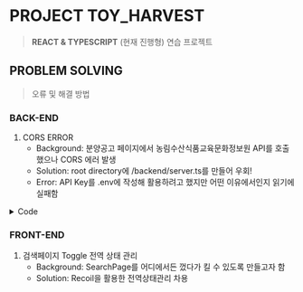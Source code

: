 # PROJECT TOY_HARVEST
> __REACT & TYPESCRIPT__ (현재 진행형) 연습 프로젝트

## PROBLEM SOLVING
> 오류 및 해결 방법

### BACK-END
1. CORS ERROR
   - Background: 분양공고 페이지에서 농림수산식품교육문화정보원 API를 호출했으나 CORS 에러 발생
   - Solution: root directory에 /backend/server.ts를 만들어 우회!
   - Error: API Key를 .env에 작성해 활용하려고 했지만 어떤 이유에서인지 읽기에 실패함

<details>
   <summary>
      Code
   </summary>

~~~ typescript
import cors from 'cors';
import express from 'express';
import axios from 'axios';

const app = express();

const allowedOrigins = ["http://localhost:3000"]

const options: cors.CorsOptions = {
    origin: allowedOrigins
}

app.use(cors(options));
app.use(express.json());

app.get('/', (req, res) => {
    res.json({ message: "Data from Backend" })
})

app.get("/fetch-housing-data/:year", async (req, res) => {
    try {
        const { year } = req.params;
        const response = await axios.get(`http://211.237.50.150:7080/openapi/6de97bd2f04693f272abb104a04c73687caad2061a5cbf20eb6f60dd9c4d6719/xml/Grid_20151214000000000336_1/1/5?SLCTN_YEAR=${year}`);
        // 6de97bd2f04693f272abb104a04c73687caad2061a5cbf20eb6f60dd9c4d6719
        res.json(response.data);
        return res;
    } catch (error) {
        res.status(500).json({ error: 'Internal server error' });
        console.log(error);
    }
});

app.listen(5000, () => {
    console.log("Server is now listening on PORT 5000");
})
~~~

</details>

### FRONT-END 
1. 검색페이지 Toggle 전역 상태 관리
   - Background: SearchPage를 어디에서든 껐다가 킬 수 있도록 만들고자 함
   - Solution: Recoil을 활용한 전역상태관리 차용
